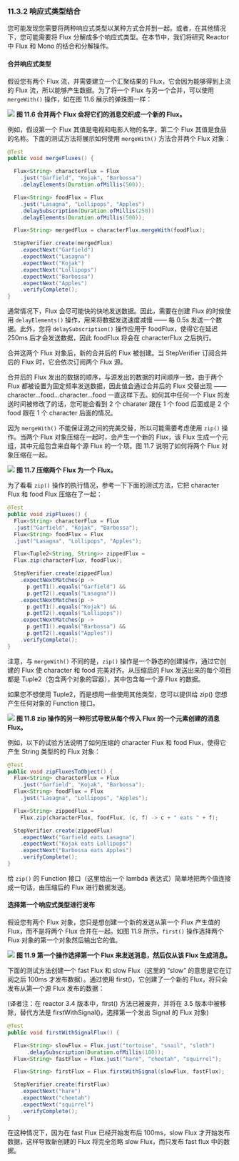 ### 11.3.2 响应式类型结合

您可能发现您需要将两种响应式类型以某种方式合并到一起。或者，在其他情况下，您可能需要将 Flux 分解成多个响应式类型。在本节中，我们将研究 Reactor 中 Flux 和 Mono 的结合和分解操作。

#### 合并响应式类型

假设您有两个 Flux 流，并需要建立一个汇聚结果的 Flux，它会因为能够得到上流的 Flux 流，所以能够产生数据。为了将一个 Flux 与另一个合并，可以使用 `mergeWith()` 操作，如在图 11.6 展示的弹珠图一样：

![](../../assets/11.6.png)
**图 11.6 合并两个 Flux 会将它们的消息交织成一个新的 Flux。** <br/>

例如，假设第一个 Flux 其值是电视和电影人物的名字，第二个 Flux 其值是食品的名称。下面的测试方法将展示如何使用 `mergeWith()` 方法合并两个 Flux 对象：

```java
@Test
public void mergeFluxes() {

  Flux<String> characterFlux = Flux
    .just("Garfield", "Kojak", "Barbossa")
    .delayElements(Duration.ofMillis(500));

  Flux<String> foodFlux = Flux
    .just("Lasagna", "Lollipops", "Apples")
    .delaySubscription(Duration.ofMillis(250))
    .delayElements(Duration.ofMillis(500));

  Flux<String> mergedFlux = characterFlux.mergeWith(foodFlux);

  StepVerifier.create(mergedFlux)
    .expectNext("Garfield")
    .expectNext("Lasagna")
    .expectNext("Kojak")
    .expectNext("Lollipops")
    .expectNext("Barbossa")
    .expectNext("Apples")
    .verifyComplete();
}
```

通常情况下，Flux 会尽可能快的快地发送数据。因此，需要在创建 Flux 的时候使用 `delayElements()` 操作，用来将数据发送速度减慢 —— 每 0.5s 发送一个数据。此外，您将 `delaySubscription()` 操作应用于 foodFlux，使得它在延迟 250ms 后才会发送数据，因此 foodFlux 将会在 characterFlux 之后执行。

合并这两个 Flux 对象后，新的合并后的 Flux 被创建。当 StepVerifier 订阅合并后的 Flux 时，它会依次订阅两个 Flux 源。

合并后的 Flux 发出的数据的顺序，与源发出的数据的时间顺序一致。由于两个 Flux 都被设置为固定频率发送数据，因此值会通过合并后的 Flux 交替出现 —— character...food...character...food 一直这样下去。如何其中任何一个 Flux 的发送时间被修改了的话，您可能会看到 2 个 charater 跟在 1 个 food 后面或是 2 个 food 跟在 1 个 character 后面的情况。

因为 `mergeWith()` 不能保证源之间的完美交替，所以可能需要考虑使用 `zip()` 操作。当两个 Flux 对象压缩在一起时，会产生一个新的 Flux，该 Flux 生成一个元组，其中元组包含来自每个源 Flux 的一个项。图 11.7 说明了如何将两个 Flux 对象压缩在一起。

![](../../assets/11.7.png)
**图 11.7 压缩两个 Flux 为一个 Flux。** <br/>


为了看看 `zip()` 操作的执行情况，参考一下下面的测试方法，它把 character Flux 和 food Flux 压缩在了一起：

```java
@Test
public void zipFluxes() {
  Flux<String> characterFlux = Flux
  .just("Garfield", "Kojak", "Barbossa");
  Flux<String> foodFlux = Flux
  .just("Lasagna", "Lollipops", "Apples");

  Flux<Tuple2<String, String>> zippedFlux =
  Flux.zip(characterFlux, foodFlux);

  StepVerifier.create(zippedFlux)
    .expectNextMatches(p ->
      p.getT1().equals("Garfield") &&
      p.getT2().equals("Lasagna"))
    .expectNextMatches(p ->
      p.getT1().equals("Kojak") &&
      p.getT2().equals("Lollipops"))
    .expectNextMatches(p ->
      p.getT1().equals("Barbossa") &&
      p.getT2().equals("Apples"))
    .verifyComplete();
}
```

注意，与 `mergeWith()` 不同的是，`zip()` 操作是一个静态的创建操作，通过它创建的 Flux 使 character 和 food 完美对齐。从压缩后的 Flux 发送出来的每个项目都是 Tuple2（包含两个对象的容器），其中包含每一个源 Flux 的数据。

如果您不想使用 Tuple2，而是想用一些使用其他类型，您可以提供给 zip() 您想产生任何对象的 Function 接口。

![](../../assets/11.8.png)
**图 11.8 zip 操作的另一种形式导致从每个传入 Flux 的一个元素创建的消息 Flux。**

例如，以下的试验方法说明了如何压缩的 character Flux 和 food Flux，使得它产生 String 类型的的 Flux 对象：

```java
@Test
public void zipFluxesToObject() {
  Flux<String> characterFlux = Flux
    .just("Garfield", "Kojak", "Barbossa");
  Flux<String> foodFlux = Flux
    .just("Lasagna", "Lollipops", "Apples");

  Flux<String> zippedFlux =
    Flux.zip(characterFlux, foodFlux, (c, f) -> c + " eats " + f);

  StepVerifier.create(zippedFlux)
    .expectNext("Garfield eats Lasagna")
    .expectNext("Kojak eats Lollipops")
    .expectNext("Barbossa eats Apples")
    .verifyComplete();
}
```

给 `zip()` 的 Function 接口（这里给出一个 lambda 表达式）简单地把两个值连接成一句话，由压缩后的 Flux 进行数据发送。

#### 选择第一个响应式类型进行发布

假设您有两个 Flux 对象，您只是想创建一个新的发送从第一个 Flux 产生值的 Flux，而不是将两个 Flux 合并在一起。如图 11.9 所示，`first()` 操作选择两个 Flux 对象的第一个对象然后输出它的值。

![](../../assets/11.9.png)
**图 11.9 第一个操作选择第一个 Flux 来发送消息，然后仅从该 Flux 生成消息。** <br/>

下面的测试方法创建一个 fast Flux 和 slow Flux（这里的 “slow” 的意思是它在订阅之后 100ms 才发布数据）。通过使用 first()，它创建了一个新的 Flux，将只会发布从第一个源 Flux 发布的数据：

(译者注：在 reactor 3.4 版本中，first() 方法已被废弃，并将在 3.5 版本中被移除，替代方法是 firstWithSignal()，选择第一个发出 Signal 的 Flux 对象)

```java
@Test
public void firstWithSignalFlux() {

  Flux<String> slowFlux = Flux.just("tortoise", "snail", "sloth")
      .delaySubscription(Duration.ofMillis(100));
  Flux<String> fastFlux = Flux.just("hare", "cheetah", "squirrel");

  Flux<String> firstFlux = Flux.firstWithSignal(slowFlux, fastFlux);

  StepVerifier.create(firstFlux)
    .expectNext("hare")
    .expectNext("cheetah")
    .expectNext("squirrel")
    .verifyComplete();
}
```

在这种情况下，因为在 fast Flux 已经开始发布后 100ms，slow Flux 才开始发布数据，这样导致新创建的 Flux 将完全忽略 slow Flux，而只发布 fast flux 中的数据。


